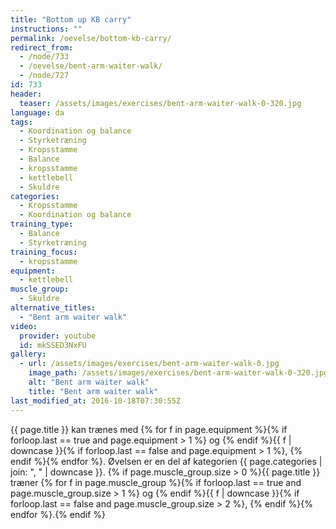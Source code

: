 ```yaml
---
title: "Bottom up KB carry"
instructions: ""
permalink: /oevelse/bottom-kb-carry/
redirect_from:
  - /node/733
  - /oevelse/bent-arm-waiter-walk/
  - /node/727
id: 733
header:
  teaser: /assets/images/exercises/bent-arm-waiter-walk-0-320.jpg
language: da
tags:
  - Koordination og balance
  - Styrketræning
  - Kropsstamme
  - Balance
  - kropsstamme
  - kettlebell
  - Skuldre
categories:
  - Kropsstamme
  - Koordination og balance
training_type:
  - Balance
  - Styrketræning
training_focus:
  - kropsstamme
equipment:
  - kettlebell
muscle_group:
  - Skuldre
alternative_titles:
  - "Bent arm waiter walk"
video:
  provider: youtube
  id: mkSSED3NxFU
gallery:
  - url: /assets/images/exercises/bent-arm-waiter-walk-0.jpg
    image_path: /assets/images/exercises/bent-arm-waiter-walk-0-320.jpg
    alt: "Bent arm waiter walk"
    title: "Bent arm waiter walk"
last_modified_at: 2016-10-18T07:30:55Z
---
```


{{ page.title }} kan trænes med {% for f in page.equipment %}{% if forloop.last == true and page.equipment > 1 %} og {% endif %}{{ f | downcase  }}{% if forloop.last == false and page.equipment > 1 %}, {% endif %}{% endfor %}. Øvelsen er en del af kategorien {{ page.categories | join: ", " | downcase }}. {% if page.muscle_group.size > 0 %}{{ page.title }} træner {% for f in page.muscle_group %}{% if forloop.last == true and page.muscle_group.size > 1 %} og {% endif %}{{ f | downcase }}{% if forloop.last == false and page.muscle_group.size > 2 %}, {% endif %}{% endfor %}.{% endif %}
